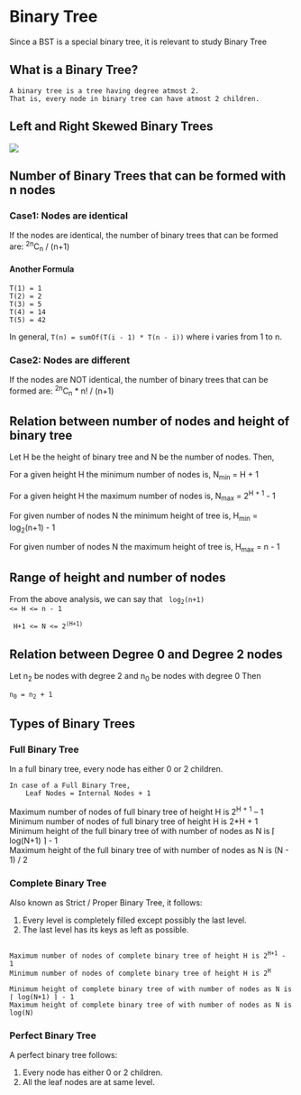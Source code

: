 # Binary Tree

Since a BST is a special binary tree, it is relevant to study Binary Tree

## What is a Binary Tree?
```
A binary tree is a tree having degree atmost 2.
That is, every node in binary tree can have atmost 2 children.
```
## Left and Right Skewed Binary Trees
<img src="https://media.geeksforgeeks.org/wp-content/uploads/20191014012656/skewed-trees-1024x421.png">

## Number of Binary Trees that can be formed with n nodes

### Case1: Nodes are identical
If the nodes are identical, the number of binary trees that can be formed are:
    <sup>2n</sup>C<sub>n</sub> / (n+1)

#### Another Formula
```T(0) = 1
T(1) = 1
T(2) = 2
T(3) = 5
T(4) = 14
T(5) = 42
```

In general, 
         `T(n) = sumOf(T(i - 1) * T(n - i))` 
where i varies from 1 to n.

### Case2: Nodes are different
If the nodes are NOT identical, the number of binary trees that can be formed are:
    <sup>2n</sup>C<sub>n</sub> * n! / (n+1)

## Relation between number of nodes and height of binary tree
Let H be the height of binary tree and N be the number of nodes.
Then,

For a given height H the minimum number of nodes is,
N<sub>min</sub> = H + 1

For a given height H the maximum number of nodes is,
N<sub>max</sub> = 2<sup>H + 1</sup> - 1

For given number of nodes N the minimum height of tree is,
H<sub>min</sub> = log<sub>2</sub>(n+1) - 1

For given number of nodes N the maximum height of tree is,
H<sub>max</sub> = n - 1


## Range of height and number of nodes
From the above analysis, we can say that 
<code> log<sub>2</sub>(n+1) <= H <= n - 1 </code>

<code>  H+1 <= N <= 2<sup>(H+1)<sup></code>

## Relation between Degree 0 and Degree 2 nodes
Let n<sub>2</sub> be nodes with degree 2 and n<sub>0</sub> be nodes with degree 0
Then

<code>n<sub>0</sub> = n<sub>2</sub> + 1</code>

## Types of Binary Trees

### Full Binary Tree
In a full binary tree, every node has either 0 or 2 children.
```
In case of a Full Binary Tree, 
    Leaf Nodes = Internal Nodes + 1
```

Maximum number of nodes of full binary tree of height H is 2<sup>H + 1</sup> – 1
Minimum number of nodes of full binary tree of height H is 2*H + 1 <br>
Minimum height of the full binary tree of with number of nodes as N is ⌈ log(N+1) ⌉ - 1 <br>
Maximum height of the full binary tree of with number of nodes as N is (N - 1) / 2 <br>


### Complete Binary Tree
Also known as Strict / Proper Binary Tree, it follows: 
   1. Every level is completely filled except possibly the last level.
   2. The last level has its keys as left as possible.

<code>
Maximum number of nodes of complete binary tree of height H is 2<sup>H+1</sup> - 1
Minimum number of nodes of complete binary tree of height H is 2<sup>H</sup> 
</code>

<code>
Minimum height of complete binary tree of with number of nodes as N is ⌈ log(N+1) ⌉ - 1
Maximum height of complete binary tree of with number of nodes as N is log(N)
</code>

### Perfect Binary Tree
A perfect binary tree follows:
   1. Every node has either 0 or 2 children.
   2. All the leaf nodes are at same level.


